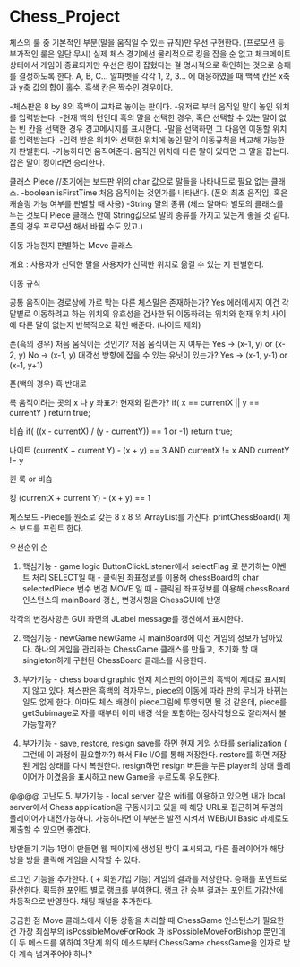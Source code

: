 # Chess_Project

체스의 룰 중 기본적인 부분(말을 움직일 수 있는 규칙)만 우선 구현한다. (프로모션 등 부가적인 룰은 일단 무시)
실제 체스 경기에선 물리적으로 킹을 잡을 순 없고 체크메이트 상태에서 게임이 종료되지만 우선은 킹이 잡혔다는 걸 명시적으로 확인하는 것으로 승패를 결정하도록 한다.
A, B, C… 알파벳을 각각 1, 2, 3… 에 대응하였을 때 백색 칸은 x축과 y축 값의 합이 홀수, 흑색 칸은 짝수인 경우이다.

-체스판은 8 by 8의 흑백이 교차로 놓이는 판이다.
-유저로 부터 움직일 말이 놓인 위치를 입력받는다.
-현재 백의 턴인데 흑의 말을 선택한 경우, 혹은 선택할 수 있는 말이 없는 빈 칸을 선택한 경우 경고메시지를 표시한다.
-말을 선택하면 그 다음엔 이동할 위치를 입력받는다.
-입력 받은 위치와 선택한 위치에 놓인 말의 이동규칙을 비교해 가능한지 판별한다.
-가능하다면 움직여준다. 움직인 위치에 다른 말이 있다면 그 말을 잡는다. 잡은 말이 킹이라면 승리한다.

클래스 Piece  //초기에는 보드판 위의 char 값으로 말들을 나타내므로 필요 없는 클래스.
-boolean isFirstTime 처음 움직이는 것인가를 나타낸다. (폰의 최초 움직임, 혹은 캐슬링 가능 여부를 판별할 때 사용)
-String 말의 종류 (체스 말마다 별도의 클래스를 두는 것보다 Piece 클래스 안에 String값으로 말의 종류를 가지고 있는게 좋을 것 같다. 폰의 경우 프로모션 해서 바뀔 수도 있고.)

이동 가능한지 판별하는 Move 클래스

개요 : 사용자가 선택한 말을 사용자가 선택한 위치로 옮길 수 있는 지 판별한다.

이동 규칙

공통
움직이는 경로상에 가로 막는 다른 체스말은 존재하는가? Yes 에러메시지
이건 각 말별로 이동하려고 하는 위치의 유효성을 검사한 뒤 이동하려는 위치와 현재 위치 사이에 다른 말이 없는지 반복적으로
확인 해준다. (나이트 제외)

폰(흑의 경우)
처음 움직이는 것인가?
처음 움직이는 지 여부는
Yes -> (x-1, y) or (x-2, y)
No -> (x-1, y)
대각선 방향에 잡을 수 있는 유닛이 있는가?
Yes -> (x-1, y-1) or (x-1, y+1)

폰(백의 경우)
흑 반대로

룩
움직이려는 곳의 x 나 y 좌표가 현재와 같은가?
if( x == currentX || y == currentY ) return true;

비숍
 if( ((x - currentX) / (y - currentY)) == 1 or -1) return true;

나이트
(currentX + current Y) - (x + y) == 3 AND currentX != x AND currentY != y

퀸
룩 or 비숍

킹
(currentX + current Y) - (x + y) == 1

체스보드
-Piece를 원소로 갖는 8 x 8 의 ArrayList를 가진다.
printChessBoard()
체스 보드를 프린트 한다.




우선순위 순

1. 핵심기능 - game logic
ButtonClickListener에서 selectFlag 로 분기하는 이벤트 처리
SELECT일 때 - 클릭된 좌표정보를 이용해 chessBoard의 char selectedPiece 변수 변경
MOVE 일 때 - 클릭된 좌표정보를 이용해 chessBoard 인스턴스의 mainBoard 갱신, 변경사항을 ChessGUI에 반영

각각의 변경사항은 GUI 화면의 JLabel message를 갱신해서 표시한다.

2. 핵심기능 - newGame
newGame 시 mainBoard에 이전 게임의 정보가 남아있다.
하나의 게임을 관리하는 ChessGame 클래스를 만들고, 초기화 할 때  singleton하게 구현된 ChessBoard 클래스를 사용한다.

3. 부가기능 - chess board graphic
현재 체스판의 아이콘의 흑백이 제대로 표시되지 않고 있다. 체스판은 흑백의 격자무늬, piece의 이동에 따라 판의 무늬가 바뀌는 일도 없게 한다. 아마도 체스 배경이 piece그림에 투영되면 될 것 같은데, piece를 getSubimage로 자를 때부터 이미 배경 색을 포함하는 정사각형으로 잘라져서 불가능할까?

4. 부가기능 - save, restore, resign
save를 하면 현재 게임 상태를 serialization ( 그런데 이 과정이 필요할까?) 해서 File I/O를 통해 저장한다.
restore를 하면 저장된 게임 상태를 다시 복원한다.
resign하면 resign 버튼을 누른 player의 상대 플레이어가 이겼음을 표시하고 new Game을 누르도록 유도한다.

@@@@ 고난도
5. 부가기능 - local server
같은 wifi를 이용하고 있으면 내가 local server에서 Chess application을 구동시키고 있을 때 해당 URL로 접근하여 두명의 플레이어가 대전가능하다. 가능하다면 이 부분은 발전 시켜서 WEB/UI Basic 과제로도 제출할 수 있으면 좋겠다.

방만들기 기능
1명이 만들면 웹 페이지에 생성된 방이 표시되고, 다른 플레이어가 해당 방을 방을 클릭해 게임을 시작할 수 있다.

로그인 기능을 추가한다. ( + 회원가입 기능)
게임의 결과를 저장한다. 승패를 포인트로 환산한다.
획득한 포인트 별로 랭크를 부여한다. 랭크 간 승부 결과는 포인트 가감산에 차등적으로 반영한다.
채팅 패널을 추가한다.

궁금한 점
Move 클래스에서 이동 상황을 처리할 때 ChessGame 인스턴스가 필요한 건 가장 최심부의 isPossibleMoveForRook 과
isPossibleMoveForBishop 뿐인데 이 두 메소드를 위하여 3단계 위의 메소드부터 ChessGame chessGame을 인자로 받아 계속 넘겨주어야 하나?

